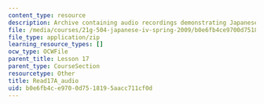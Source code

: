 ```yaml
---
content_type: resource
description: Archive containing audio recordings demonstrating Japanese pronunciation.
file: /media/courses/21g-504-japanese-iv-spring-2009/b0e6fb4ce9700d7518195aacc711cf0d_Read17A_audio.zip
file_type: application/zip
learning_resource_types: []
ocw_type: OCWFile
parent_title: Lesson 17
parent_type: CourseSection
resourcetype: Other
title: Read17A_audio
uid: b0e6fb4c-e970-0d75-1819-5aacc711cf0d
---
```

